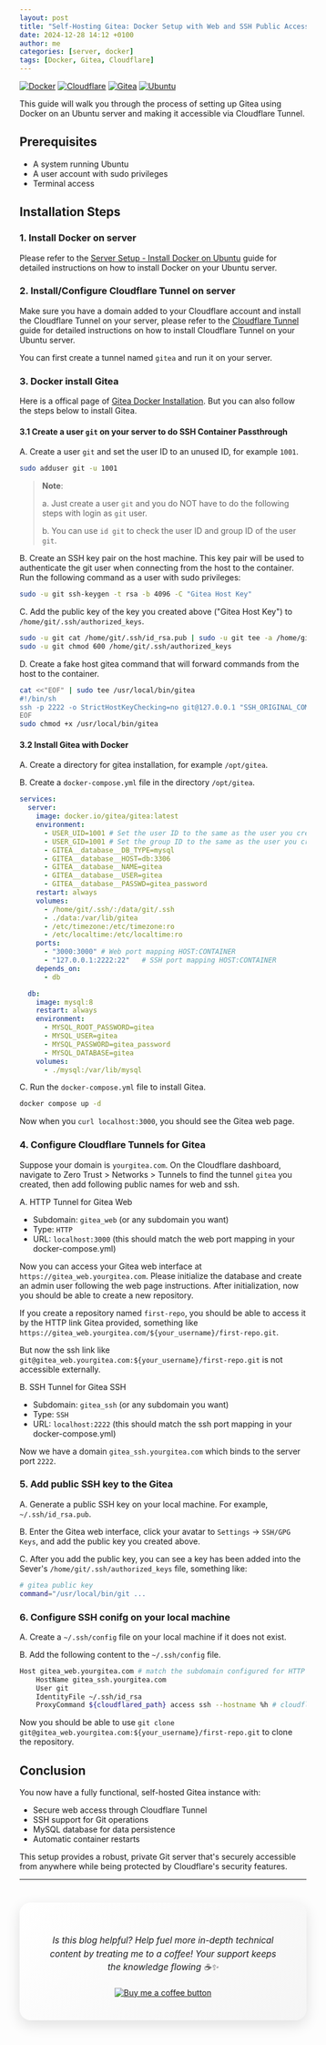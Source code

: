 ```yaml
---
layout: post
title: "Self-Hosting Gitea: Docker Setup with Web and SSH Public Access via Cloudflare Tunnel"
date: 2024-12-28 14:12 +0100
author: me
categories: [server, docker]
tags: [Docker, Gitea, Cloudflare]
---
```


[![Docker](https://img.shields.io/badge/Docker-2CA5E0?style=for-the-badge&logo=docker&logoColor=white)](https://www.docker.com/)
[![Cloudflare](https://img.shields.io/badge/Cloudflare-F38020?style=for-the-badge&logo=Cloudflare&logoColor=white)](https://www.cloudflare.com/)
[![Gitea](https://img.shields.io/badge/Gitea-330099?style=for-the-badge&logo=Gitea&logoColor=white)](https://gitea.io/)
[![Ubuntu](https://img.shields.io/badge/Ubuntu-E95420?style=for-the-badge&logo=ubuntu&logoColor=white)](https://ubuntu.com/)

This guide will walk you through the process of setting up Gitea using Docker on an Ubuntu server and making it accessible via Cloudflare Tunnel.

## Prerequisites
- A system running Ubuntu
- A user account with sudo privileges
- Terminal access

## Installation Steps

### 1. Install Docker on server

Please refer to the [Server Setup - Install Docker on Ubuntu](https://icshare.work/posts/server-setup-install-docker/) guide for detailed instructions on how to install Docker on your Ubuntu server.

### 2. Install/Configure Cloudflare Tunnel on server

Make sure you have a domain added to your Cloudflare account and install the Cloudflare Tunnel on your server, please refer to the [Cloudflare Tunnel](https://icshare.work/posts/cloudflare-tunnel/) guide for detailed instructions on how to install Cloudflare Tunnel on your Ubuntu server.

You can first create a tunnel named `gitea` and run it on your server.

### 3. Docker install Gitea
Here is a offical page of [Gitea Docker Installation](https://docs.gitea.com/installation/install-with-docker). But you can also follow the steps below to install Gitea.

#### 3.1 Create a user `git` on your server to do SSH Container Passthrough
A. Create a user `git` and set the user ID to an unused ID, for example `1001`.
```bash
sudo adduser git -u 1001
```
> **Note**: 
> 
> a. Just create a user `git` and you do NOT have to do the following steps with login as `git` user.
> 
> b. You can use `id git` to check the user ID and group ID of the user `git`.

B. Create an SSH key pair on the host machine. This key pair will be used to authenticate the git user when connecting from the host to the container. Run the following command as a user with sudo privileges:
```bash
sudo -u git ssh-keygen -t rsa -b 4096 -C "Gitea Host Key"
```

C. Add the public key of the key you created above ("Gitea Host Key") to `/home/git/.ssh/authorized_keys`.

```bash
sudo -u git cat /home/git/.ssh/id_rsa.pub | sudo -u git tee -a /home/git/.ssh/authorized_keys
sudo -u git chmod 600 /home/git/.ssh/authorized_keys
```

D. Create a fake host gitea command that will forward commands from the host to the container.

```bash
cat <<"EOF" | sudo tee /usr/local/bin/gitea
#!/bin/sh
ssh -p 2222 -o StrictHostKeyChecking=no git@127.0.0.1 "SSH_ORIGINAL_COMMAND=\"$SSH_ORIGINAL_COMMAND\" $0 $@"
EOF
sudo chmod +x /usr/local/bin/gitea
```

#### 3.2 Install Gitea with Docker

A. Create a directory for gitea installation, for example `/opt/gitea`.

B. Create a `docker-compose.yml` file in the directory `/opt/gitea`.

```yaml
services:                                                                                                                                                                                                                                      
  server:
    image: docker.io/gitea/gitea:latest
    environment:
      - USER_UID=1001 # Set the user ID to the same as the user you created in step 3.1
      - USER_GID=1001 # Set the group ID to the same as the user you created in step 3.1
      - GITEA__database__DB_TYPE=mysql
      - GITEA__database__HOST=db:3306
      - GITEA__database__NAME=gitea
      - GITEA__database__USER=gitea
      - GITEA__database__PASSWD=gitea_password
    restart: always
    volumes:
      - /home/git/.ssh/:/data/git/.ssh
      - ./data:/var/lib/gitea
      - /etc/timezone:/etc/timezone:ro
      - /etc/localtime:/etc/localtime:ro
    ports:
      - "3000:3000" # Web port mapping HOST:CONTAINER
      - "127.0.0.1:2222:22"   # SSH port mapping HOST:CONTAINER
    depends_on:
      - db

  db:
    image: mysql:8
    restart: always
    environment:
      - MYSQL_ROOT_PASSWORD=gitea
      - MYSQL_USER=gitea
      - MYSQL_PASSWORD=gitea_password
      - MYSQL_DATABASE=gitea
    volumes:
      - ./mysql:/var/lib/mysql
```

C. Run the `docker-compose.yml` file to install Gitea.

```bash
docker compose up -d
```

Now when you `curl localhost:3000`, you should see the Gitea web page.

### 4. Configure Cloudflare Tunnels for Gitea
Suppose your domain is `yourgitea.com`. On the Cloudflare dashboard, navigate to Zero Trust > Networks > Tunnels to find the tunnel `gitea` you created, then add following public names for web and ssh.

A. HTTP Tunnel for Gitea Web

- Subdomain: `gitea_web` (or any subdomain you want)
- Type: `HTTP` 
- URL: `localhost:3000` (this should match the web port mapping in your docker-compose.yml)

Now you can access your Gitea web interface at `https://gitea_web.yourgitea.com`. Please initialize the database and create an admin user following the web page instructions.
After initialization, now you should be able to create a new repository. 

If you create a repository named `first-repo`, you should be able to access it by the HTTP link Gitea provided, something like `https://gitea_web.yourgitea.com/${your_username}/first-repo.git`.

But now the ssh link like `git@gitea_web.yourgitea.com:${your_username}/first-repo.git` is not accessible externally.


B. SSH Tunnel for Gitea SSH

- Subdomain: `gitea_ssh` (or any subdomain you want)
- Type: `SSH` 
- URL: `localhost:2222` (this should match the ssh port mapping in your docker-compose.yml)

Now we have a domain `gitea_ssh.yourgitea.com` which binds to the server port `2222`.

### 5. Add public SSH key to the Gitea
A. Generate a public SSH key on your local machine. For example, `~/.ssh/id_rsa.pub`.

B. Enter the Gitea web interface, click your avatar to `Settings` -> `SSH/GPG Keys`, and add the public key you created above.

C. After you add the public key, you can see a key has been added into the Sever's `/home/git/.ssh/authorized_keys` file, something like:
```bash
# gitea public key
command="/usr/local/bin/git ...
```

### 6. Configure SSH conifg on your local machine

A. Create a `~/.ssh/config` file on your local machine if it does not exist.

B. Add the following content to the `~/.ssh/config` file.

```bash
Host gitea_web.yourgitea.com # match the subdomain configured for HTTP (Gitea domain)
    HostName gitea_ssh.yourgitea.com
    User git
    IdentityFile ~/.ssh/id_rsa
    ProxyCommand ${cloudflared_path} access ssh --hostname %h # cloudflared_path is the path to the cloudflared executable (e.g. /usr/local/bin/cloudflared)
```

Now you should be able to use `git clone git@gitea_web.yourgitea.com:${your_username}/first-repo.git` to clone the repository.

## Conclusion

You now have a fully functional, self-hosted Gitea instance with:
- Secure web access through Cloudflare Tunnel
- SSH support for Git operations
- MySQL database for data persistence
- Automatic container restarts

This setup provides a robust, private Git server that's securely accessible from anywhere while being protected by Cloudflare's security features.

----
<div align="center" style="background: linear-gradient(135deg, #ffffff, #f5f5f5); padding: 40px; border-radius: 20px; box-shadow: 0 8px 24px rgba(0,0,0,0.12); margin: 40px 0; backdrop-filter: blur(10px); -webkit-backdrop-filter: blur(10px);">
    <p style="font-family: -apple-system, BlinkMacSystemFont, 'SF Pro Text', sans-serif; font-size: 1.1em; color: #1d1d1f; line-height: 1.5; margin-bottom: 25px; font-weight: 400;">
        <i>Is this blog helpful? Help fuel more in-depth technical content by treating me to a coffee! Your support keeps the knowledge flowing ☕✨</i>
    </p>
    <a href="https://www.buymeacoffee.com/angli"><img src="https://img.buymeacoffee.com/button-api/?text=Buy me a coffee&emoji=&slug=angli&button_colour=FFDD00&font_colour=000000&font_family=Lato&outline_colour=000000&coffee_colour=ffffff" alt="Buy me a coffee button"></a>
</div>
